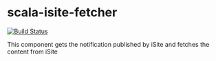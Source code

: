 # scala-isite-fetcher

[![Build Status](https://travis-ci.org/karahanozturk/scala-isite-fetcher.svg?branch=master&token=iJPhPrU8NCRKrXjpEf2s)](https://travis-ci.org/karahanozturk/scala-isite-fetcher)

This component gets the notification published by iSite and fetches the content from iSite

